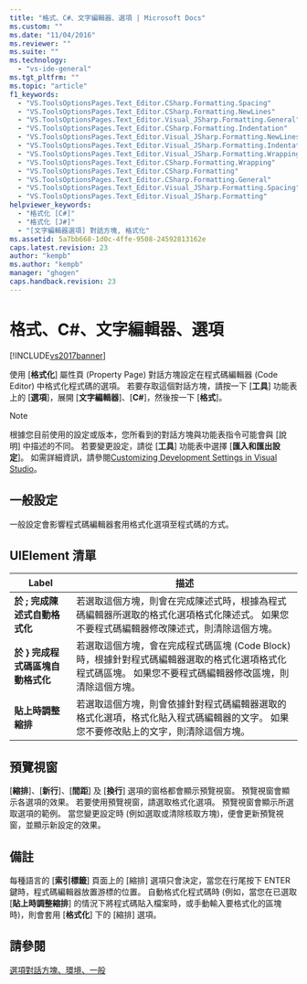 ```yaml
---
title: "格式、C#、文字編輯器、選項 | Microsoft Docs"
ms.custom: ""
ms.date: "11/04/2016"
ms.reviewer: ""
ms.suite: ""
ms.technology: 
  - "vs-ide-general"
ms.tgt_pltfrm: ""
ms.topic: "article"
f1_keywords: 
  - "VS.ToolsOptionsPages.Text_Editor.CSharp.Formatting.Spacing"
  - "VS.ToolsOptionsPages.Text_Editor.CSharp.Formatting.NewLines"
  - "VS.ToolsOptionsPages.Text_Editor.Visual_JSharp.Formatting.General"
  - "VS.ToolsOptionsPages.Text_Editor.CSharp.Formatting.Indentation"
  - "VS.ToolsOptionsPages.Text_Editor.Visual_JSharp.Formatting.NewLines"
  - "VS.ToolsOptionsPages.Text_Editor.Visual_JSharp.Formatting.Indentation"
  - "VS.ToolsOptionsPages.Text_Editor.Visual_JSharp.Formatting.Wrapping"
  - "VS.ToolsOptionsPages.Text_Editor.CSharp.Formatting.Wrapping"
  - "VS.ToolsOptionsPages.Text_Editor.CSharp.Formatting"
  - "VS.ToolsOptionsPages.Text_Editor.CSharp.Formatting.General"
  - "VS.ToolsOptionsPages.Text_Editor.Visual_JSharp.Formatting.Spacing"
  - "VS.ToolsOptionsPages.Text_Editor.Visual_JSharp.Formatting"
helpviewer_keywords: 
  - "格式化 [C#]"
  - "格式化 [J#]"
  - "[文字編輯器選項] 對話方塊, 格式化"
ms.assetid: 5a7bb668-1d0c-4ffe-9508-24592813162e
caps.latest.revision: 23
author: "kempb"
ms.author: "kempb"
manager: "ghogen"
caps.handback.revision: 23
---
```

# 格式、C#、文字編輯器、選項
[!INCLUDE[vs2017banner](../../code-quality/includes/vs2017banner.md)]

使用 \[**格式化**\] 屬性頁 \(Property Page\) 對話方塊設定在程式碼編輯器 \(Code Editor\) 中格式化程式碼的選項。  若要存取這個對話方塊，請按一下 \[**工具**\] 功能表上的 \[**選項**\]，展開 \[**文字編輯器**\]、\[**C\#**\]，然後按一下 \[**格式**\]。  
  
> [!NOTE]
>  根據您目前使用的設定或版本，您所看到的對話方塊與功能表指令可能會與 \[說明\] 中描述的不同。  若要變更設定，請從 \[**工具**\] 功能表中選擇 \[**匯入和匯出設定**\]。  如需詳細資訊，請參閱[Customizing Development Settings in Visual Studio](http://msdn.microsoft.com/zh-tw/22c4debb-4e31-47a8-8f19-16f328d7dcd3)。  
  
## 一般設定  
 一般設定會影響程式碼編輯器套用格式化選項至程式碼的方式。  
  
## UIElement 清單  
  
|Label|描述|  
|-----------|--------|  
|**於 ; 完成陳述式自動格式化**|若選取這個方塊，則會在完成陳述式時，根據為程式碼編輯器所選取的格式化選項格式化陳述式。  如果您不要程式碼編輯器修改陳述式，則清除這個方塊。|  
|**於 } 完成程式碼區塊自動格式化**|若選取這個方塊，會在完成程式碼區塊 \(Code Block\) 時，根據針對程式碼編輯器選取的格式化選項格式化程式碼區塊。  如果您不要程式碼編輯器修改區塊，則清除這個方塊。|  
|**貼上時調整縮排**|若選取這個方塊，則會依據針對程式碼編輯器選取的格式化選項，格式化貼入程式碼編輯器的文字。  如果您不要修改貼上的文字，則清除這個方塊。|  
  
## 預覽視窗  
 \[**縮排**\]、\[**新行**\]、\[**間距**\] 及 \[**換行**\] 選項的窗格都會顯示預覽視窗。  預覽視窗會顯示各選項的效果。  若要使用預覽視窗，請選取格式化選項。  預覽視窗會顯示所選取選項的範例。  當您變更設定時 \(例如選取或清除核取方塊\)，便會更新預覽視窗，並顯示新設定的效果。  
  
## 備註  
 每種語言的 \[**索引標籤**\] 頁面上的 \[縮排\] 選項只會決定，當您在行尾按下 ENTER 鍵時，程式碼編輯器放置游標的位置。  自動格式化程式碼時 \(例如，當您在已選取 \[**貼上時調整縮排**\] 的情況下將程式碼貼入檔案時，或手動輸入要格式化的區塊時\)，則會套用 \[**格式化**\] 下的 \[縮排\] 選項。  
  
## 請參閱  
 [選項對話方塊、環境、一般](../../ide/reference/general-environment-options-dialog-box.md)